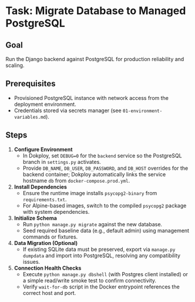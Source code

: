 # Task: Migrate Database to Managed PostgreSQL

## Goal
Run the Django backend against PostgreSQL for production reliability and scaling.

## Prerequisites
- Provisioned PostgreSQL instance with network access from the deployment environment.
- Credentials stored via secrets manager (see `01-environment-variables.md`).

## Steps
1. **Configure Environment**
   - In Dokploy, set `DEBUG=0` for the `backend` service so the PostgreSQL branch in `settings.py` activates.
   - Provide `DB_NAME`, `DB_USER`, `DB_PASSWORD`, and `DB_HOST` overrides for the backend container; Dokploy automatically links the service hostname `db` from `docker-compose.prod.yml`.
2. **Install Dependencies**
   - Ensure the runtime image installs `psycopg2-binary` from `requirements.txt`.
   - For Alpine-based images, switch to the compiled `psycopg2` package with system dependencies.
3. **Initialize Schema**
   - Run `python manage.py migrate` against the new database.
   - Seed required baseline data (e.g., default admin) using management commands or fixtures.
4. **Data Migration (Optional)**
   - If existing SQLite data must be preserved, export via `manage.py dumpdata` and import into PostgreSQL, resolving any compatibility issues.
5. **Connection Health Checks**
   - Execute `python manage.py dbshell` (with Postgres client installed) or a simple read/write smoke test to confirm connectivity.
   - Verify `wait-for-db` script in the Docker entrypoint references the correct host and port.
